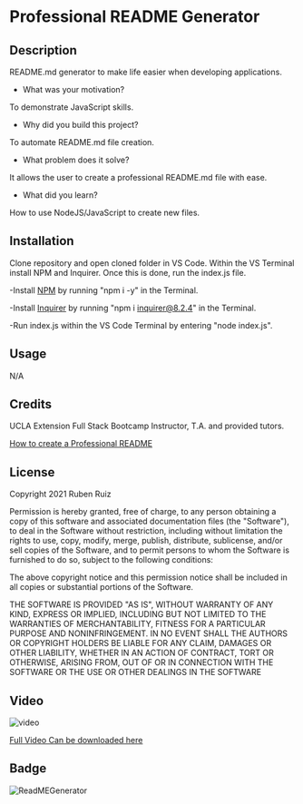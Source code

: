 # Professional README Generator  

## Description

README.md generator to make life easier when developing applications.

- What was your motivation?

To demonstrate JavaScript skills.

- Why did you build this project? 

To automate README.md file creation.

- What problem does it solve?

It allows the user to create a professional README.md file with ease.

- What did you learn?

How to use NodeJS/JavaScript to create new files.

## Installation


Clone repository and open cloned folder in VS Code. Within the VS Terminal install NPM and Inquirer. Once this is done, run the index.js file. 

-Install [NPM](https://docs.npmjs.com/cli/v6/commands/npm-install) by running "npm i -y" in the Terminal.

-Install [Inquirer](https://www.npmjs.com/package/inquirer/v/8.2.4) by running "npm i inquirer@8.2.4" in the Terminal.

-Run index.js within the VS Code Terminal by entering "node index.js".


## Usage

N/A

## Credits

UCLA Extension Full Stack Bootcamp Instructor, T.A. and provided tutors.

[How to create a Professional README](https://coding-boot-camp.github.io/full-stack/github/professional-readme-guide)


## License

Copyright 2021 Ruben Ruiz 

Permission is hereby granted, free of charge, to any person obtaining a copy of this software and associated documentation files (the "Software"), to deal in the Software without restriction, including without limitation the rights to use, copy, modify, merge, publish, distribute, sublicense, and/or sell copies of the Software, and to permit persons to whom the Software is furnished to do so, subject to the following conditions:  

The above copyright notice and this permission notice shall be included in all copies or substantial portions of the Software. 

THE SOFTWARE IS PROVIDED "AS IS", WITHOUT WARRANTY OF ANY KIND, EXPRESS OR IMPLIED, INCLUDING BUT NOT LIMITED TO THE WARRANTIES OF MERCHANTABILITY, FITNESS FOR A PARTICULAR PURPOSE AND NONINFRINGEMENT. IN NO EVENT SHALL THE AUTHORS OR COPYRIGHT HOLDERS BE LIABLE FOR ANY CLAIM, DAMAGES OR OTHER LIABILITY, WHETHER IN AN ACTION OF CONTRACT, TORT OR OTHERWISE, ARISING FROM, OUT OF OR IN CONNECTION WITH THE SOFTWARE OR THE USE OR OTHER DEALINGS IN THE SOFTWARE

## Video

![video](/imgs/readmegiffile.gif)

[Full Video Can be downloaded here](/imgs/readmegeneratorvideo.mp4)

## Badge

![ReadMEGenerator](https://img.shields.io/badge/README-GENERATOR-green)
